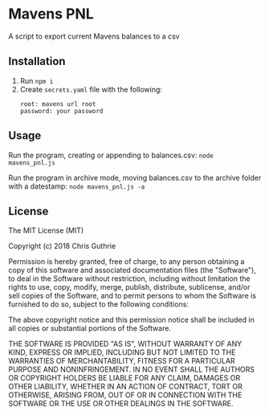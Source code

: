 # Mavens PNL
 
A script to export current Mavens balances to a csv

## Installation
 
1) Run `npm i`
2) Create `secrets.yaml` file with the following:
    ```
    root: mavens url root
    password: your password
    ```
 
## Usage
 
Run the program, creating or appending to balances.csv: `node mavens_pnl.js`

Run the program in archive mode, moving balances.csv to the archive folder with a datestamp: `node mavens_pnl.js -a`
 
## License
 
The MIT License (MIT)

Copyright (c) 2018 Chris Guthrie

Permission is hereby granted, free of charge, to any person obtaining a copy of this software and associated documentation files (the "Software"), to deal in the Software without restriction, including without limitation the rights to use, copy, modify, merge, publish, distribute, sublicense, and/or sell copies of the Software, and to permit persons to whom the Software is furnished to do so, subject to the following conditions:

The above copyright notice and this permission notice shall be included in all copies or substantial portions of the Software.

THE SOFTWARE IS PROVIDED "AS IS", WITHOUT WARRANTY OF ANY KIND, EXPRESS OR IMPLIED, INCLUDING BUT NOT LIMITED TO THE WARRANTIES OF MERCHANTABILITY, FITNESS FOR A PARTICULAR PURPOSE AND NONINFRINGEMENT. IN NO EVENT SHALL THE AUTHORS OR COPYRIGHT HOLDERS BE LIABLE FOR ANY CLAIM, DAMAGES OR OTHER LIABILITY, WHETHER IN AN ACTION OF CONTRACT, TORT OR OTHERWISE, ARISING FROM, OUT OF OR IN CONNECTION WITH THE SOFTWARE OR THE USE OR OTHER DEALINGS IN THE SOFTWARE.